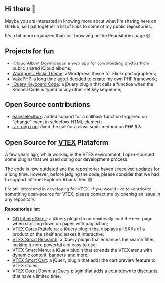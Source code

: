 ## Hi there 👋

Maybe you are interested in knowing more about what I'm sharing here on GitHub, so I put together a list of links to some of my public repositories.

It's a bit more organized than just browsing on the Repositories page 😄

## Projects for fun

- [iCloud Album Downloader](https://github.com/cvscarlos/iCloud-Album-Downloader): a web app for downloading photos from public shared iCloud albums;
- [Wordpress Flickr Theme](https://github.com/cvscarlos/Wordpress-Flickr-Theme): a Wordpress theme for Flickr photographers;
- [VakaPHP](https://github.com/cvscarlos/VaKaPHP): a long time ago, I decided to create my own PHP framework;
- [jQuery Keyboard Code](https://github.com/cvscarlos/jQuery-Keyboard-Code): a jQuery plugin that calls a function when the Konami Code is typed or any other set key sequence;

## Open Source contributions

- [easyselectbox](https://github.com/kosinix/easyselectbox/pull/1): added support for a callback function triggered on "change" event in selectbox HTML element;
- [lz string php](https://github.com/nullpunkt/lz-string-php/pull/21): fixed the call for a class static method on PHP 5.3.

## Open Source for [VTEX](https://vtex.com/) Plataform

A few years ago, while working in the VTEX environment, I open-sourced some plugins that we used during our development process.

The code is now outdated and the repositories haven't received updates for a long time. However, before judging the code, please consider that we had to support Internet Explorer 6 back then 😅

I'm still interested in developing for VTEX. If you would like to contribute something open-source for VTEX, please contact me by opening an issue in any repository.

**Repositories list:**
- [QD Infinity Scroll](https://github.com/cvscarlos/QD-Infinity-Scroll): a jQuery plugin to automatically load the next page when scrolling down on pages with pagination;
- [VTEX Cores Prateleira](https://github.com/cvscarlos/VTEX-Cores-Prateleira): a jQuery plugin that displays all SKUs of a product on the shelf and makes it interactive;
- [VTEX Smart Research](https://github.com/cvscarlos/VTEX-Smart-Research): a jQuery plugin that enhances the search filter, making it more powerful and easy to use;
- [VTEX Smart Menu](https://github.com/cvscarlos/VTEX-Smart-Menu): a jQuery plugin that extends the VTEX menu with dynamic content, banners, and more;
- [VTEX Smart Cart](https://github.com/cvscarlos/VTEX-Smart-Cart): a jQuery plugin that adds the cart preview feature to VTEX stores;
- [VTEX Count Down](https://github.com/cvscarlos/VTEX-Count-Down): a jQuery plugin that adds a countdown to discounts that have a limited time.
